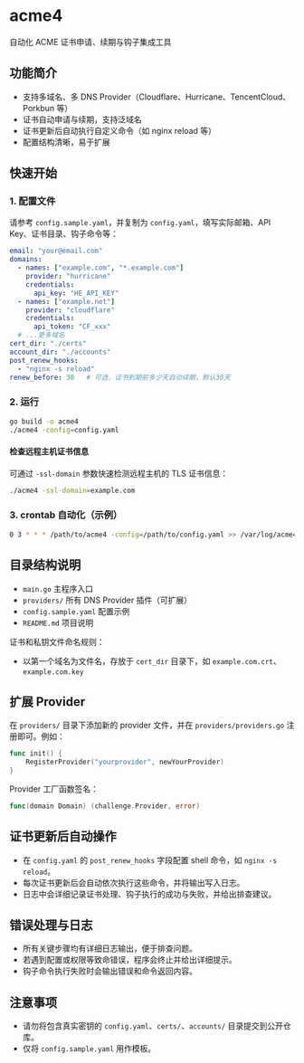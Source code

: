 # acme4

自动化 ACME 证书申请、续期与钩子集成工具

## 功能简介
- 支持多域名、多 DNS Provider（Cloudflare、Hurricane、TencentCloud、Porkbun 等）
- 证书自动申请与续期，支持泛域名
- 证书更新后自动执行自定义命令（如 nginx reload 等）
- 配置结构清晰，易于扩展

## 快速开始

### 1. 配置文件
请参考 `config.sample.yaml`，并复制为 `config.yaml`，填写实际邮箱、API Key、证书目录、钩子命令等：

```yaml
email: "your@email.com"
domains:
  - names: ["example.com", "*.example.com"]
    provider: "hurricane"
    credentials:
      api_key: "HE_API_KEY"
  - names: ["example.net"]
    provider: "cloudflare"
    credentials:
      api_token: "CF_xxx"
  # ...更多域名
cert_dir: "./certs"
account_dir: "./accounts"
post_renew_hooks:
  - "nginx -s reload"
renew_before: 30   # 可选，证书到期前多少天自动续期，默认30天
```

### 2. 运行

```sh
go build -o acme4
./acme4 -config=config.yaml
```

#### 检查远程主机证书信息

可通过 `-ssl-domain` 参数快速检测远程主机的 TLS 证书信息：

```sh
./acme4 -ssl-domain=example.com
```

### 3. crontab 自动化（示例）
```sh
0 3 * * * /path/to/acme4 -config=/path/to/config.yaml >> /var/log/acme4.log 2>&1
```

## 目录结构说明
- `main.go`        主程序入口
- `providers/`     所有 DNS Provider 插件（可扩展）
- `config.sample.yaml` 配置示例
- `README.md`      项目说明

证书和私钥文件命名规则：
- 以第一个域名为文件名，存放于 `cert_dir` 目录下，如 `example.com.crt`、`example.com.key`

## 扩展 Provider
在 `providers/` 目录下添加新的 provider 文件，并在 `providers/providers.go` 注册即可。例如：

```go
func init() {
    RegisterProvider("yourprovider", newYourProvider)
}
```

Provider 工厂函数签名：
```go
func(domain Domain) (challenge.Provider, error)
```

## 证书更新后自动操作
- 在 `config.yaml` 的 `post_renew_hooks` 字段配置 shell 命令，如 `nginx -s reload`。
- 每次证书更新后会自动依次执行这些命令，并将输出写入日志。
- 日志中会详细记录证书处理、钩子执行的成功与失败，并给出排查建议。

## 错误处理与日志
- 所有关键步骤均有详细日志输出，便于排查问题。
- 若遇到配置或权限等致命错误，程序会终止并给出详细提示。
- 钩子命令执行失败时会输出错误和命令返回内容。

## 注意事项
- 请勿将包含真实密钥的 `config.yaml`、`certs/`、`accounts/` 目录提交到公开仓库。
- 仅将 `config.sample.yaml` 用作模板。
